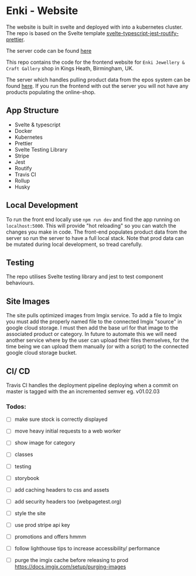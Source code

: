 # Enki - Website

The website is built in svelte and deployed with into a kubernetes cluster. The repo is based on the Svelte template [svelte-typescript-jest-routify-prettier](https://github.com/jaskaransarkaria/svelte-typescript-jest-routify-prettier).

The server code can be found [here](https://github.com/jaskaransarkaria/enki-server)

This repo contains the code for the frontend website for `Enki Jewellery & Craft Gallery` shop in Kings Heath, Birmingham, UK.

The server which handles pulling product data from the epos system can be found [here](https://github.com/jaskaransarkaria/enki-server). If you run the frontend with out the server you will not have any products populating the online-shop.

## App Structure

* Svelte & typescript
* Docker
* Kubernetes
* Prettier
* Svelte Testing Library
* Stripe
* Jest
* Routify
* Travis CI
* Rollup
* Husky

## Local Development

To run the front end locally use `npm run dev` and find the app running on `localhost:5000`. This will provide "hot reloading" so you can watch the changes you make in code. The front-end populates product data from the server so run the server to have a full local stack.
Note that prod data can be mutated during local development, so tread carefully.

## Testing

The repo utilises Svelte testing library and jest to test component behaviours.

## Site Images

The site pulls optimized images from Imgix service. To add a file to Imgix you must add the properly named file to the connected Imgix "source" in google cloud storage. I must then add the base url for that image to the associated
product or category. In future to automate this we will need another service where by the user can upload their files themselves, for the time being we can upload them manually (or with a script) to the connected google cloud storage bucket.

## CI/ CD

Travis CI handles the deployment pipeline deploying when a commit on master is tagged with the an incremented semver eg. v01.02.03

### Todos:

- [ ] make sure stock is correctly displayed
- [ ] move heavy initial requests to a web worker

- [ ] show image for category
- [ ] classes
- [ ] testing
- [ ] storybook

- [ ] add caching headers to css and assets
- [ ] add security headers too (webpagetest.org)

- [ ] style the site
- [ ] use prod stripe api key
- [ ] promotions and offers hmmm

- [ ] follow lighthouse tips to increase accessibility/ performance
- [ ] purge the imgix cache before releasing to prod https://docs.imgix.com/setup/purging-images